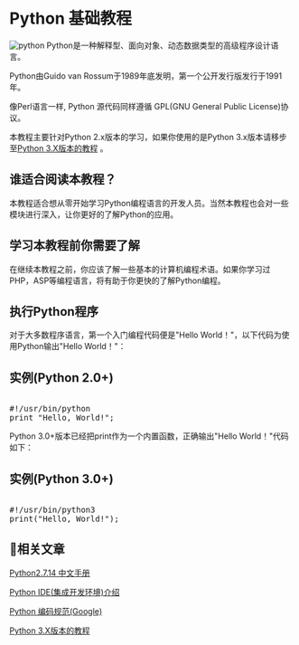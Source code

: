 Python 基础教程
===========

  ![python](http://www.runoob.com/wp-content/uploads/2013/11/python.jpg)
 Python是一种解释型、面向对象、动态数据类型的高级程序设计语言。

 Python由Guido van Rossum于1989年底发明，第一个公开发行版发行于1991年。

  像Perl语言一样, Python 源代码同样遵循 GPL(GNU General Public License)协议。

 本教程主要针对Python 2.x版本的学习，如果你使用的是Python 3.x版本请移步至[Python 3.X版本的教程](../python3/python3-tutorial.html)
。


 谁适合阅读本教程？
---------

  本教程适合想从零开始学习Python编程语言的开发人员。当然本教程也会对一些模块进行深入，让你更好的了解Python的应用。


 学习本教程前你需要了解
-----------

  在继续本教程之前，你应该了解一些基本的计算机编程术语。如果你学习过PHP，ASP等编程语言，将有助于你更快的了解Python编程。


 执行Python程序
----------

  对于大多数程序语言，第一个入门编程代码便是"Hello World！"，以下代码为使用Python输出"Hello World！"：

  实例(Python 2.0+)
---------------

 <pre>

#!/usr/bin/python
print "Hello, World!";
</pre>



  Python 3.0+版本已经把print作为一个内置函数，正确输出"Hello World！"代码如下：

  实例(Python 3.0+)
---------------

 <pre>

#!/usr/bin/python3
print("Hello, World!");
</pre>



   相关文章
-----

  [Python2.7.14 中文手册](../manual/pythontutorial/docs/html/index.html)


  [ Python IDE(集成开发环境)介绍](python-ide.html)


  [ Python 编码规范(Google)](../w3cnote/google-python-styleguide.html)


  [ Python 3.X版本的教程](../python3/python3-tutorial.html)
